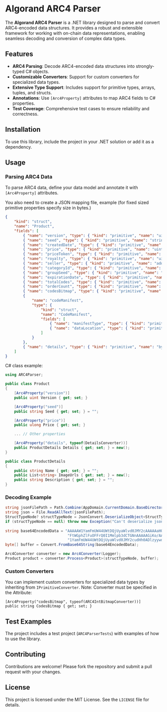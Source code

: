 # Algorand ARC4 Parser

The **Algorand ARC4 Parser** is a .NET library designed to parse and convert ARC4-encoded data structures. It provides a robust and extensible framework for working with on-chain data representations, enabling seamless decoding and conversion of complex data types.

## Features

- **ARC4 Parsing**: Decode ARC4-encoded data structures into strongly-typed C# objects.
- **Customizable Converters**: Support for custom converters for specialized data types.
- **Extensive Type Support**: Includes support for primitive types, arrays, tuples, and structs.
- **Annotations**: Use `[Arc4Property]` attributes to map ARC4 fields to C# properties.
- **Test Coverage**: Comprehensive test cases to ensure reliability and correctness.

## Installation

To use this library, include the project in your .NET solution or add it as a dependency.

## Usage

### Parsing ARC4 Data

To parse ARC4 data, define your data model and annotate it with `[Arc4Property]` attributes.

You also need to create a JSON mapping file, example (for fixed sized primitive properties specify size in bytes.)

```json
{
    "kind": "struct",
    "name": "Product",
    "fields": [
        { "name": "version", "type": { "kind": "primitive", "name": "uint", "size": 4 } },
        { "name": "seed", "type": { "kind": "primitive", "name": "string", "size": 22 } },
        { "name": "createdDate", "type": { "kind": "primitive", "name": "date", "size": 8 } },
        { "name": "price", "type": { "kind": "primitive", "name": "uint", "size": 8 } },
        { "name": "priceToken", "type": { "kind": "primitive", "name": "uint", "size": 8 } },
        { "name": "royalty", "type": { "kind": "primitive", "name": "uint", "size": 2 } },
        { "name": "seller", "type": { "kind": "primitive", "name": "address" } },
        { "name": "categoryId", "type": { "kind": "primitive", "name": "uint", "size": 8 } },
        { "name": "groupSeed", "type": { "kind": "primitive", "name": "string", "size": 22 } },
        { "name": "expirationDate", "type": { "kind": "primitive", "name": "date", "size": 8 } },
        { "name": "totalCodes", "type": { "kind": "primitive", "name": "uint", "size": 4 } },
        { "name": "orderCount", "type": { "kind": "primitive", "name": "uint", "size": 4 } },
        { "name": "codesBitmap", "type": { "kind": "primitive", "name": "uint", "size": 16 } },
        {
            "name": "codeManifest",
            "type": {
                "kind": "struct",
                "name": "CodeManifest",
                "fields": [
                    { "name": "manifestType", "type": { "kind": "primitive", "name": "uint", "size": 2 } },
                    { "name": "dataLocation", "type": { "kind": "primitive", "name": "string" } }
                ]
            }
        },
        { "name": "details", "type": { "kind": "primitive", "name": "bytes", "converter": "DetailsConverter" } }
    ]
}

```
 C# class example:

```csharp
using ARC4Parser;

public class Product
{
    [Arc4Property("version")]
    public uint Version { get; set; }

    [Arc4Property("seed")]
    public string Seed { get; set; } = "";

    [Arc4Property("price")]
    public ulong Price { get; set; }

    ... // Other properties

    [Arc4Property("details", typeof(DetailsConverter))]
    public ProductDetails Details { get; set; } = new();
}

public class ProductDetails
{
    public string Name { get; set; } = "";
    public List<string> ImageUrls { get; set; } = new();
    public string Description { get; set; } = "";
}
```

### Decoding Example

```csharp
string jsonFilePath = Path.Combine(AppDomain.CurrentDomain.BaseDirectory, "TestData", "productStructNode.json");
string json = File.ReadAllText(jsonFilePath);
StructTypeNode? structTypeNode = JsonConvert.DeserializeObject<StructTypeNode>(json);
if (structTypeNode == null) throw new Exception("Can't deserialize json");
            
string base64EncodedData = "AAAAAW1YamFmUW44UWtDQjUyaWlvd0JMY2cAAAAAaHQX5QAAAAAAHl1wAAAAAAAAAAAAZDn57aMrdoS8ODz5n0n0D9frQzN/x2eW4aODv2yHiiG7AAAAAAAAAA" +
                            "FtWGphZlFuOFFrQ0I1Mmlpb3dCTGNnAAAAAGiKo/AAAAAUAAAAAAAAAAAAAAAAAAAAAAAAAAAAlgDVAAEABAA5aHR0cHM6Ly9jZG4uYWxkZW1hcnQuY29tL2NvZGVzL2" +
                            "1YamFmUW44UWtDQjUyaWlvd0JMY2cudHh0ADlzyywqLlHISy1XKCjKTylNLnnUsFA/Kb8itRhE6qbrFeSlA4W8SoGqEsHqSlKBTKhiLpBATmZeKgA=";
byte[] buffer = Convert.FromBase64String(base64EncodedData);

Arc4Converter converter = new Arc4Converter(Logger);
Product product = converter.Process<Product>(structTypeNode, buffer);
```

### Custom Converters

You can implement custom converters for specialized data types by inheriting from `IPrimitiveConverter`.
Note: Converter must be specified in the Attribute: 
```
[Arc4Property("codesBitmap", typeof(ARC4IntBitmapConverter))]
public string CodesBitmap { get; set; }
```

## Test Examples

The project includes a test project (`ARC4ParserTests`) with examples of how to use the library.

## Contributing

Contributions are welcome! Please fork the repository and submit a pull request with your changes.

## License

This project is licensed under the MIT License. See the `LICENSE` file for details.
